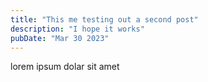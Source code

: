 ```yaml
---
title: "This me testing out a second post"
description: "I hope it works"
pubDate: "Mar 30 2023"
---
```


lorem ipsum dolar sit amet